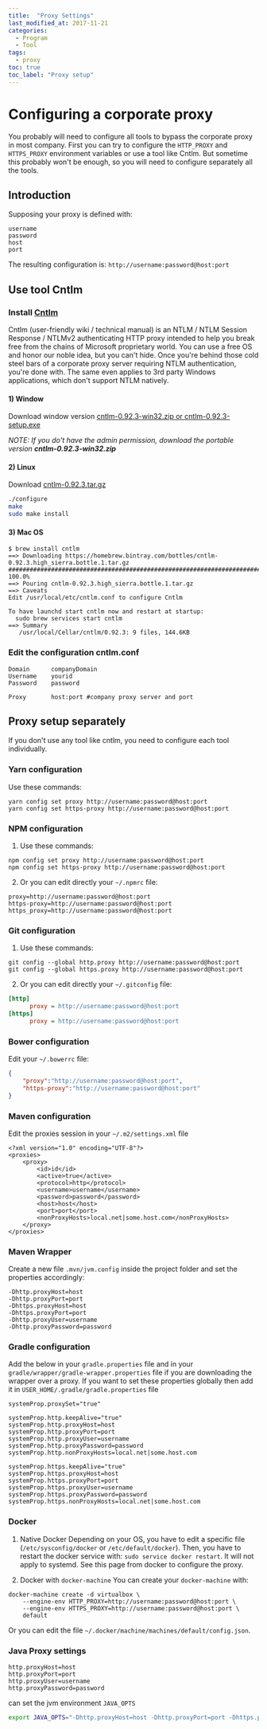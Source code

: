 ```yaml
---
title:  "Proxy Settings"
last_modified_at: 2017-11-21
categories: 
  - Program
  - Tool
tags:
  - proxy
toc: true
toc_label: "Proxy setup"
---
```


# Configuring a corporate proxy

You probably will need to configure all tools to bypass the corporate proxy in most company. First you can try to configure the `HTTP_PROXY` and `HTTPS_PROXY` environment variables or use a tool like Cntlm. But sometime this probably won't be enough, so you will need to configure separately all the tools.

## Introduction
Supposing your proxy is defined with:
```
username
password
host
port
```
The resulting configuration is: `http://username:password@host:port`

## Use tool Cntlm
### Install [Cntlm](http://cntlm.sourceforge.net/)
Cntlm (user-friendly wiki / technical manual) is an NTLM / NTLM Session Response / NTLMv2 authenticating HTTP proxy intended to help you break free from the chains of Microsoft proprietary world. You can use a free OS and honor our noble idea, but you can't hide. Once you're behind those cold steel bars of a corporate proxy server requiring NTLM authentication, you're done with. The same even applies to 3rd party Windows applications, which don't support NTLM natively.

#### 1) Window
Download window version [cntlm-0.92.3-win32.zip or cntlm-0.92.3-setup.exe](https://sourceforge.net/projects/cntlm/files/cntlm/cntlm%200.92.3/)

*NOTE: If you do't have the admin permission, download the portable version **cntlm-0.92.3-win32.zip***

#### 2) Linux
Download [cntlm-0.92.3.tar.gz](https://nchc.dl.sourceforge.net/project/cntlm/cntlm/cntlm%200.92.3/cntlm-0.92.3.zip)

```bash
./configure
make
sudo make install
```

#### 3) Mac OS
```shell
$ brew install cntlm
==> Downloading https://homebrew.bintray.com/bottles/cntlm-0.92.3.high_sierra.bottle.1.tar.gz
######################################################################## 100.0%
==> Pouring cntlm-0.92.3.high_sierra.bottle.1.tar.gz
==> Caveats
Edit /usr/local/etc/cntlm.conf to configure Cntlm

To have launchd start cntlm now and restart at startup:
  sudo brew services start cntlm
==> Summary
   /usr/local/Cellar/cntlm/0.92.3: 9 files, 144.6KB
```

### Edit the configuration cntlm.conf
```
Domain      companyDomain
Username    yourid
Password    password

Proxy       host:port #company proxy server and port
```

## Proxy setup separately
If you don't use any tool like cntlm, you need to configure each tool individually.

### Yarn configuration
Use these commands:
```shell
yarn config set proxy http://username:password@host:port
yarn config set https-proxy http://username:password@host:port
```

### NPM configuration
1. Use these commands:
```shell
npm config set proxy http://username:password@host:port
npm config set https-proxy http://username:password@host:port
```
2. Or you can edit directly your `~/.npmrc` file:
```properties
proxy=http://username:password@host:port
https-proxy=http://username:password@host:port
https_proxy=http://username:password@host:port
```

### Git configuration
1. Use these commands:
```shell
git config --global http.proxy http://username:password@host:port
git config --global https.proxy http://username:password@host:port
```
2. Or you can edit directly your `~/.gitconfig` file:
```ini
[http]
      proxy = http://username:password@host:port
[https]
      proxy = http://username:password@host:port
```

### Bower configuration
Edit your `~/.bowerrc` file:
```json
{
    "proxy":"http://username:password@host:port",
    "https-proxy":"http://username:password@host:port"
}
```

### Maven configuration
Edit the proxies session in your `~/.m2/settings.xml` file

    <?xml version="1.0" encoding="UTF-8"?>
    <proxies>
        <proxy>
            <id>id</id>
            <active>true</active>
            <protocol>http</protocol>
            <username>username</username>
            <password>password</password>
            <host>host</host>
            <port>port</port>
            <nonProxyHosts>local.net|some.host.com</nonProxyHosts>
        </proxy>
    </proxies>

### Maven Wrapper
Create a new file `.mvn/jvm.config` inside the project folder and set the properties accordingly:
```properties
-Dhttp.proxyHost=host 
-Dhttp.proxyPort=port 
-Dhttps.proxyHost=host 
-Dhttps.proxyPort=port 
-Dhttp.proxyUser=username 
-Dhttp.proxyPassword=password
```

### Gradle configuration
Add the below in your `gradle.properties` file and in your `gradle/wrapper/gradle-wrapper.properties` file if you are downloading the wrapper over a proxy. 
If you want to set these properties globally then add it in `USER_HOME/.gradle/gradle.properties` file
```properties
systemProp.proxySet="true"

systemProp.http.keepAlive="true"
systemProp.http.proxyHost=host
systemProp.http.proxyPort=port
systemProp.http.proxyUser=username
systemProp.http.proxyPassword=password
systemProp.http.nonProxyHosts=local.net|some.host.com

systemProp.https.keepAlive="true"
systemProp.https.proxyHost=host
systemProp.https.proxyPort=port
systemProp.https.proxyUser=username
systemProp.https.proxyPassword=password
systemProp.https.nonProxyHosts=local.net|some.host.com
```

### Docker
1. Native Docker
Depending on your OS, you have to edit a specific file (`/etc/sysconfig/docker` or `/etc/default/docker`).
Then, you have to restart the docker service with: `sudo service docker restart`.
It will not apply to systemd. See this page from docker to configure the proxy.

2. Docker with `docker-machine`
You can create your `docker-machine` with:
```shell
docker-machine create -d virtualbox \
    --engine-env HTTP_PROXY=http://username:password@host:port \
    --engine-env HTTPS_PROXY=http://username:password@host:port \
    default
```
Or you can edit the file `~/.docker/machine/machines/default/config.json`.

### Java Proxy settings
```properties
http.proxyHost=host
http.proxyPort=port
http.proxyUser=username
http.proxyPassword=password
```

can set the jvm environment `JAVA_OPTS`
```bash
export JAVA_OPTS="-Dhttp.proxyHost=host -Dhttp.proxyPort=port -Dhttps.proxyHost=host -Dhttps.proxyPort=port"
```
